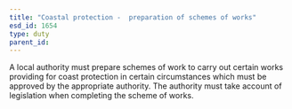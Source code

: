 ```yaml
---
title: "Coastal protection -  preparation of schemes of works"
esd_id: 1654
type: duty
parent_id:  
---
```


A local authority must prepare schemes of work to carry out certain works providing for coast protection in certain circumstances which must be approved by the appropriate authority.   The authority must take account of legislation when completing the scheme of works.

